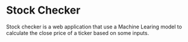 # Stock Checker
Stock checker is a web application that use a Machine Learing model to calculate the close price of a ticker based on some inputs.
